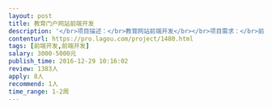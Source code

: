 ```yaml
---                
layout: post       
title: 教育门户网站前端开发           
description: '</br>项目描述：</br>教育网站前端开发</br></br>项目需求：</br>前端页面约10个，已有UI、后端、数据</br>前端只需更换样式和布局。</br></br>人员要求：</br>北京地区优先，对技术框架无要求，项目年前上线。</br>'     
contenturl: https://pro.lagou.com/project/1480.html      
tags: [前端开发,前端开发]            
salary: 3000-5000元          
publish_time: 2016-12-29 10:16:02         
review: 1383人                   
apply: 8人                   
recommend: 1人                   
time_range: 1-2周              
---                 
```

